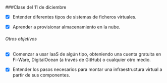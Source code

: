 ###Clase del 11 de diciembre
* [X] Entender diferentes tipos de sistemas de ficheros virtuales.

* [X] Aprender a provisionar almacenamiento en la nube.

###### Otros objetivos

* [X] Comenzar a usar IaaS de algún tipo, obteniendo una cuenta gratuita en Fi-Ware, DigitalOcean (a través de GitHub) o cualquier otro medio.

* [X] Entender los pasos necesarios para montar una infraestructura virtual a partir de sus componentes.
